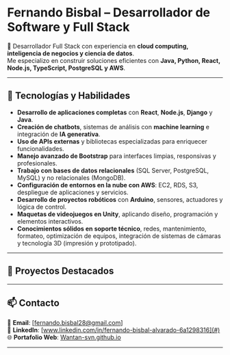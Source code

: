 # Fernando Bisbal – Desarrollador de Software y Full Stack
 

🚀 Desarrollador Full Stack con experiencia en **cloud computing, inteligencia de negocios y ciencia de datos**.  
Me especializo en construir soluciones eficientes con **Java, Python, React, Node.js, TypeScript, PostgreSQL y AWS**.

---

## 🔧 Tecnologías y Habilidades  
- **Desarrollo de aplicaciones completas** con **React**, **Node.js**, **Django** y **Java**.
- **Creación de chatbots**, sistemas de análisis con **machine learning** e integración de **IA generativa**.
- **Uso de APIs externas** y bibliotecas especializadas para enriquecer funcionalidades.
- **Manejo avanzado de Bootstrap** para interfaces limpias, responsivas y profesionales.
- **Trabajo con bases de datos relacionales** (SQL Server, PostgreSQL, MySQL) y no relacionales (MongoDB).
- **Configuración de entornos en la nube con AWS**: EC2, RDS, S3, despliegue de aplicaciones y servicios.
- **Desarrollo de proyectos robóticos** con **Arduino**, sensores, actuadores y lógica de control.
- **Maquetas de videojuegos en Unity**, aplicando diseño, programación y elementos interactivos.
- **Conocimientos sólidos en soporte técnico**, redes, mantenimiento, formateo, optimización de equipos, integración de sistemas de cámaras y tecnología 3D (impresión y prototipado).


---

## 📂 Proyectos Destacados  

---

## 📫 Contacto  
📧 **Email**: [fernando.bisbal28@gmail.com]  
💼 **LinkedIn**: [www.linkedin.com/in/fernando-bisbal-alvarado-6a1298316](#)  
🌐 **Portafolio Web**: [Wantan-svn.github.io](#)  

---
